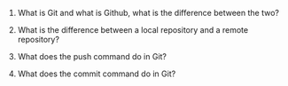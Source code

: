 1. What is Git and what is Github, what is the difference between the two?


2. What is the difference between a local repository and a remote repository?


3. What does the push command do in Git?


4. What does the commit command do in Git?